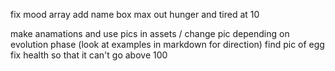 
fix mood array 
add name box 
max out hunger and tired at 10

make anamations and use pics in assets / change pic depending on evolution phase (look at examples in markdown for direction)
find pic of egg
fix health so that it can't go above 100

